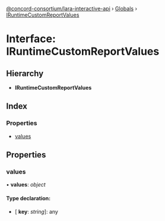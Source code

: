 [@concord-consortium/lara-interactive-api](../README.md) › [Globals](../globals.md) › [IRuntimeCustomReportValues](iruntimecustomreportvalues.md)

# Interface: IRuntimeCustomReportValues

## Hierarchy

* **IRuntimeCustomReportValues**

## Index

### Properties

* [values](iruntimecustomreportvalues.md#values)

## Properties

###  values

• **values**: *object*

#### Type declaration:

* \[ **key**: *string*\]: any
